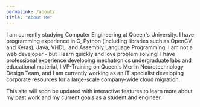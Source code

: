 ```yaml
---
permalink: /about/
title: "About Me"
---
```


I am currently studying Computer Engineering at Queen's University. I have programming experience in C, Python (including libraries such as OpenCV and Keras), Java, VHDL, and Assembly Language Programming. I am not a web developer - but I learn quickly and love problem solving! I have professional experience developing mechatronics undergraduate labs and educational material, I VP-Training on Queen's Merlin Neurotechnology Design Team, and I am currently working as an IT specialist developing corporate resources for a large-scale company-wide cloud migration.

This site will soon be updated with interactive features to learn more about my past work and my current goals as a student and engineer.

